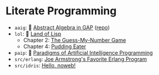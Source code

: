 # Literate Programming

- `aaig`: :book: [Abstract Algebra in GAP][aaig] ([repo][aaig/repo])
- `lol`: :book: [Land of Lisp][lol/repo]
    - Chapter 2: [The Guess-My-Number Game][lol/guess.pdf]
    - Chapter 4: [Pudding Eater][lol/pudding.pdf]
- `paip`: :book: [Paradigms of Artificial Intelligence Programming][paip]
- `src/erlang`: [Joe Armstrong's Favorite Erlang Program][fav1]
- `src/idris`: [Hello, noweb!][hello]


<!-- Named Links -->
[aaig]: https://yurrriq.github.io/lp/aaig.pdf
[aaig/repo]: https://github.com/yurrriq/abstract-algebra-in-gap
[lol/repo]: https://github.com/yurrriq/land-of-lisp
[lol/guess.pdf]: https://yurrriq.github.io/lp/lol/guess.pdf
[lol/pudding.pdf]: https://yurrriq.github.io/lp/lol/pudding.pdf
[paip]: https://yurrriq.github.io/lp/paip.pdf
[fav1]: https://yurrriq.github.io/lp/erlang/fav1.pdf
[hello]: https://yurrriq.github.io/lp/idris/hello.pdf
